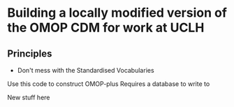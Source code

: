 # Building a locally modified version of the OMOP CDM for work at UCLH

## Principles

- Don't mess with the Standardised Vocabularies

Use this code to construct OMOP-plus
Requires a database to write to

New stuff here

